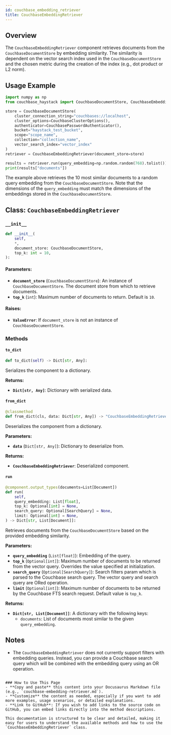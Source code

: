 ```yaml
---
id: couchbase_embedding_retriever
title: CouchbaseEmbeddingRetriever
---
```


## Overview

The `CouchbaseEmbeddingRetriever` component retrieves documents from the `CouchbaseDocumentStore` by embedding similarity. The similarity is dependent on the vector search index used in the `CouchbaseDocumentStore` and the chosen metric during the creation of the index (e.g., dot product or L2 norm).

## Usage Example

```python
import numpy as np
from couchbase_haystack import CouchbaseDocumentStore, CouchbaseEmbeddingRetriever

store = CouchbaseDocumentStore(
    cluster_connection_string="couchbases://localhost",
    cluster_options=CouchbaseClusterOptions(),
    authenticator=CouchbasePasswordAuthenticator(),
    bucket="haystack_test_bucket",
    scope="scope_name",
    collection="collection_name",
    vector_search_index="vector_index"
)
retriever = CouchbaseEmbeddingRetriever(document_store=store)

results = retriever.run(query_embedding=np.random.random(768).tolist())
print(results["documents"])
```

The example above retrieves the 10 most similar documents to a random query embedding from the `CouchbaseDocumentStore`. Note that the dimensions of the `query_embedding` must match the dimensions of the embeddings stored in the `CouchbaseDocumentStore`.

## Class: `CouchbaseEmbeddingRetriever`

### `__init__`

```python
def __init__(
    self,
    *,
    document_store: CouchbaseDocumentStore,
    top_k: int = 10,
):
```

#### Parameters:

- **`document_store`** (`CouchbaseDocumentStore`): An instance of `CouchbaseDocumentStore`. The document store from which to retrieve documents.
- **`top_k`** (`int`): Maximum number of documents to return. Default is `10`.

#### Raises:

- **`ValueError`**: If `document_store` is not an instance of `CouchbaseDocumentStore`.

### Methods

#### `to_dict`

```python
def to_dict(self) -> Dict[str, Any]:
```

Serializes the component to a dictionary.

**Returns:**

- **`Dict[str, Any]`**: Dictionary with serialized data.

#### `from_dict`

```python
@classmethod
def from_dict(cls, data: Dict[str, Any]) -> "CouchbaseEmbeddingRetriever":
```

Deserializes the component from a dictionary.

**Parameters:**

- **`data`** (`Dict[str, Any]`): Dictionary to deserialize from.

**Returns:**

- **`CouchbaseEmbeddingRetriever`**: Deserialized component.

#### `run`

```python
@component.output_types(documents=List[Document])
def run(
    self,
    query_embedding: List[float],
    top_k: Optional[int] = None,
    search_query: Optional[SearchQuery] = None,
    limit: Optional[int] = None,
) -> Dict[str, List[Document]]:
```

Retrieves documents from the `CouchbaseDocumentStore` based on the provided embedding similarity.

**Parameters:**

- **`query_embedding`** (`List[float]`): Embedding of the query.
- **`top_k`** (`Optional[int]`): Maximum number of documents to be returned from the vector query. Overrides the value specified at initialization.
- **`search_query`** (`Optional[SearchQuery]`): Search filters param which is parsed to the Couchbase search query. The vector query and search query are ORed operation.
- **`limit`** (`Optional[int]`): Maximum number of documents to be returned by the Couchbase FTS search request. Default value is `top_k`.

**Returns:**

- **`Dict[str, List[Document]]`**: A dictionary with the following keys:
  - `documents`: List of documents most similar to the given `query_embedding`.

## Notes

- The `CouchbaseEmbeddingRetriever` does not currently support filters with embedding queries. Instead, you can provide a Couchbase search query which will be combined with the embedding query using an OR operation.
```

### How to Use This Page
- **Copy and paste** this content into your Docusaurus Markdown file (e.g., `couchbase-embedding-retriever.md`).
- **Customize** the content as needed, especially if you want to add more examples, usage scenarios, or detailed explanations.
- **Link to GitHub**: If you wish to add links to the source code on GitHub, you can embed links directly into the method descriptions.

This documentation is structured to be clear and detailed, making it easy for users to understand the available methods and how to use the `CouchbaseEmbeddingRetriever` class.